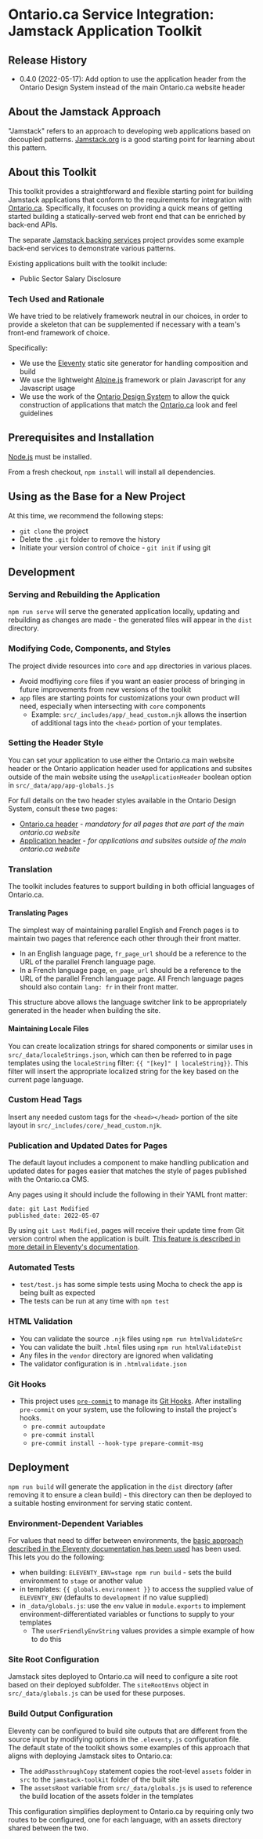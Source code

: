 # Ontario.ca Service Integration: Jamstack Application Toolkit

## Release History

* 0.4.0 (2022-05-17): Add option to use the application header from the Ontario Design System instead of the main Ontario.ca website header


## About the Jamstack Approach

"Jamstack" refers to an approach to developing web applications based on decoupled patterns. [Jamstack.org](https://jamstack.org/) is a good starting point for learning about this pattern.

## About this Toolkit

This toolkit provides a straightforward and flexible starting point for building Jamstack applications that conform to the requirements for integration with [Ontario.ca](https://ontario.ca). Specifically, it focuses on providing a quick means of getting started building a statically-served web front end that can be enriched by back-end APIs.

The separate [Jamstack backing services](https://git.ontariogovernment.ca/service-integration/application-development-toolkit/jamstack-backing-services) project provides some example back-end services to demonstrate various patterns.

Existing applications built with the toolkit include:
* Public Sector Salary Disclosure

### Tech Used and Rationale

We have tried to be relatively framework neutral in our choices, in order to provide a skeleton that can be supplemented if necessary with a team's front-end framework of choice.

Specifically:
* We use the [Eleventy](https://www.11ty.dev/) static site generator for handling composition and build
* We use the lightweight [Alpine.js](https://alpinejs.dev/) framework or plain Javascript for any Javascript usage
* We use the work of the [Ontario Design System](https://designsystem.ontario.ca/) to allow the quick construction of applications that match the [Ontario.ca](http://ontario.ca/) look and feel guidelines

## Prerequisites and Installation

[Node.js](https://nodejs.org/en/) must be installed.

From a fresh checkout, `npm install` will install all dependencies.

## Using as the Base for a New Project

At this time, we recommend the following steps:
* `git clone` the project
* Delete the `.git` folder to remove the history
* Initiate your version control of choice - `git init` if using git

## Development

### Serving and Rebuilding the Application

`npm run serve` will serve the generated application locally, updating and rebuilding as changes are made - the generated files will appear in the `dist` directory.

### Modifying Code, Components, and Styles

The project divide resources into `core` and `app` directories in various places.

* Avoid modfiying `core` files if you want an easier process of bringing in future improvements from new versions of the toolkit
* `app` files are starting points for customizations your own product will need, especially when intersecting with `core` components
    * Example: `src/_includes/app/_head_custom.njk` allows the insertion of additional tags into the `<head>` portion of your templates.

### Setting the Header Style

You can set your application to use either the Ontario.ca main website header or the Ontario application header used for applications and subsites outside of the main website using the `useApplicationHeader` boolean option in `src/_data/app/app-globals.js`

For full details on the two header styles available in the Ontario Design System, consult these two pages:
* [Ontario.ca header](https://designsystem.ontario.ca/components/detail/ontario-header.html) - *mandatory for all pages that are part of the main ontario.ca website*
* [Application header](https://designsystem.ontario.ca/components/detail/application-header.html) - *for applications and subsites outside of the main ontario.ca website*

### Translation

The toolkit includes features to support building in both official languages of Ontario.ca.

#### Translating Pages

The simplest way of maintaining parallel English and French pages is to maintain two pages that reference each other through their front matter.

* In an English language page, `fr_page_url` should be a reference to the URL of the parallel French language page.
* In a French language page, `en_page_url` should be a reference to the URL of the parallel French language page. All French language pages should also contain `lang: fr` in their front matter.

This structure above allows the language switcher link to be appropriately generated in the header when building the site.

#### Maintaining Locale Files

You can create localization strings for shared components or similar uses in `src/_data/localeStrings.json`, which can then be referred to in page templates using the `localeString` filter: `{{ "[key]" | localeString}}`. This filter will insert the appropriate localized string for the key based on the current page language.

### Custom Head Tags

Insert any needed custom tags for the `<head></head>` portion of the site layout in `src/_includes/core/_head_custom.njk`.

### Publication and Updated Dates for Pages

The default layout includes a component to make handling publication and updated dates for pages easier that matches the style of pages published with the Ontario.ca CMS.

Any pages using it should include the following in their YAML front matter:

```
date: git Last Modified
published_date: 2022-05-07
```

By using `git Last Modified`, pages will receive their update time from Git version control when the application is built. [This feature is described in more detail in Eleventy's documentation](https://www.11ty.dev/docs/dates/#setting-a-content-date-in-front-matter).

### Automated Tests

* `test/test.js` has some simple tests using Mocha to check the app is being built as expected
* The tests can be run at any time with `npm test`

### HTML Validation

* You can validate the source `.njk` files using `npm run htmlValidateSrc`
* You can validate the built `.html` files using `npm run htmlValidateDist`
* Any files in the `vendor` directory are ignored when validating
* The validator configuration is in `.htmlvalidate.json`

### Git Hooks

* This project uses [`pre-commit`](https://pre-commit.com/) to manage its [Git Hooks](https://git-scm.com/book/en/v2/Customizing-Git-Git-Hooks). After installing `pre-commit` on your system, use the following to install the project's hooks.
    * `pre-commit autoupdate`
    * `pre-commit install`
    * `pre-commit install --hook-type prepare-commit-msg`

## Deployment

`npm run build` will generate the application in the `dist` directory (after removing it to ensure a clean build) - this directory can then be deployed to a suitable hosting environment for serving static content.

### Environment-Dependent Variables

For values that need to differ between environments, the [basic approach described in the Eleventy documentation has been used](https://www.11ty.dev/docs/data-js/#example-exposing-environment-variables) has been used. This lets you do the following:
* when building: `ELEVENTY_ENV=stage npm run build` - sets the build environment to `stage` or another value
* in templates: `{{ globals.environment }}` to access the supplied value of `ELEVENTY_ENV` (defaults to `development` if no value supplied)
* in `_data/globals.js`: use the `env` value in `module.exports` to implement environment-differentiated variables or functions to supply to your templates
    * The `userFriendlyEnvString` values provides a simple example of how to do this

### Site Root Configuration

Jamstack sites deployed to Ontario.ca will need to configure a site root based on their deployed subfolder. The `siteRootEnvs` object in `src/_data/globals.js` can be used for these purposes.

### Build Output Configuration

Eleventy can be configured to build site outputs that are different from the source input by modifying options in the `.eleventy.js` configuration file. The default state of the toolkit shows some examples of this approach that aligns with deploying Jamstack sites to Ontario.ca:

* The `addPassthroughCopy` statement copies the root-level `assets` folder in `src` to the `jamstack-toolkit` folder of the built site
* The `assetsRoot` variable from `src/_data/globals.js` is used to reference the build location of the assets folder in the templates

This configuration simplifies deployment to Ontario.ca by requiring only two routes to be configured, one for each language, with an assets directory shared between the two.